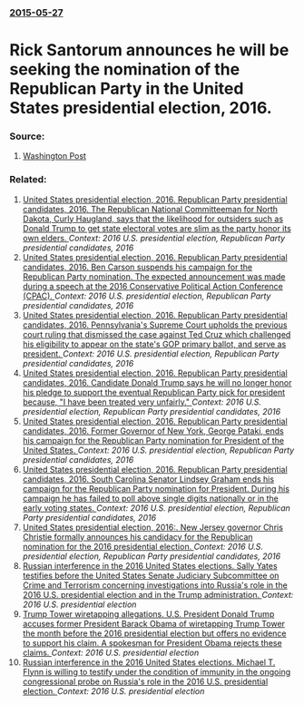 ### [2015-05-27](/news/2015/05/27/index.md)

# Rick Santorum announces he will be seeking the nomination of the Republican Party in the United States presidential election, 2016. 




### Source:

1. [Washington Post](http://www.washingtonpost.com/blogs/post-politics/wp/2015/05/27/runner-up-rick-santorum-is-running-again/)

### Related:

1. [United States presidential election, 2016. Republican Party presidential candidates, 2016. The Republican National Committeeman for North Dakota, Curly Haugland, says that the likelihood for outsiders such as Donald Trump to get state electoral votes are slim as the party honor its own elders. ](/news/2016/04/2/united-states-presidential-election-2016-republican-party-presidential-candidates-2016-the-republican-national-committeeman-for-north-da.md) _Context: 2016 U.S. presidential election, Republican Party presidential candidates, 2016_
2. [United States presidential election, 2016. Republican Party presidential candidates, 2016. Ben Carson suspends his campaign for the Republican Party nomination. The expected announcement was made during a speech at the 2016 Conservative Political Action Conference (CPAC). ](/news/2016/03/4/united-states-presidential-election-2016-republican-party-presidential-candidates-2016-ben-carson-suspends-his-campaign-for-the-republic.md) _Context: 2016 U.S. presidential election, Republican Party presidential candidates, 2016_
3. [United States presidential election, 2016. Republican Party presidential candidates, 2016. Pennsylvania's Supreme Court upholds the previous court ruling that dismissed the case against Ted Cruz which challenged his eligibility to appear on the state's GOP primary ballot, and serve as president. ](/news/2016/03/31/united-states-presidential-election-2016-republican-party-presidential-candidates-2016-pennsylvania-s-supreme-court-upholds-the-previous.md) _Context: 2016 U.S. presidential election, Republican Party presidential candidates, 2016_
4. [United States presidential election, 2016. Republican Party presidential candidates, 2016. Candidate Donald Trump says he will no longer honor his pledge to support the eventual Republican Party pick for president because, "I have been treated very unfairly." ](/news/2016/03/29/united-states-presidential-election-2016-republican-party-presidential-candidates-2016-candidate-donald-trump-says-he-will-no-longer-hon.md) _Context: 2016 U.S. presidential election, Republican Party presidential candidates, 2016_
5. [United States presidential election, 2016. Republican Party presidential candidates, 2016. Former Governor of New York, George Pataki, ends his campaign for the Republican Party nomination for President of the United States. ](/news/2015/12/29/united-states-presidential-election-2016-republican-party-presidential-candidates-2016-former-governor-of-new-york-george-pataki-ends.md) _Context: 2016 U.S. presidential election, Republican Party presidential candidates, 2016_
6. [United States presidential election, 2016. Republican Party presidential candidates, 2016. South Carolina Senator Lindsey Graham ends his campaign for the Republican Party nomination for President. During his campaign he has failed to poll above single digits nationally or in the early voting states. ](/news/2015/12/21/united-states-presidential-election-2016-republican-party-presidential-candidates-2016-south-carolina-senator-lindsey-graham-ends-his-ca.md) _Context: 2016 U.S. presidential election, Republican Party presidential candidates, 2016_
7. [ United States presidential election, 2016:. New Jersey governor Chris Christie formally announces his candidacy for the Republican nomination for the 2016 presidential election. ](/news/2015/06/30/united-states-presidential-election-2016-new-jersey-governor-chris-christie-formally-announces-his-candidacy-for-the-republican-nominati.md) _Context: 2016 U.S. presidential election, Republican Party presidential candidates, 2016_
8. [Russian interference in the 2016 United States elections. Sally Yates testifies before the United States Senate Judiciary Subcommittee on Crime and Terrorism concerning investigations into Russia's role in the 2016 U.S. presidential election and in the Trump administration. ](/news/2017/05/8/russian-interference-in-the-2016-united-states-elections-sally-yates-testifies-before-the-united-states-senate-judiciary-subcommittee-on-cr.md) _Context: 2016 U.S. presidential election_
9. [Trump Tower wiretapping allegations. U.S. President Donald Trump accuses former President Barack Obama of wiretapping Trump Tower the month before the 2016 presidential election but offers no evidence to support his claim. A spokesman for President Obama rejects these claims. ](/news/2017/03/4/trump-tower-wiretapping-allegations-u-s-president-donald-trump-accuses-former-president-barack-obama-of-wiretapping-trump-tower-the-month.md) _Context: 2016 U.S. presidential election_
10. [Russian interference in the 2016 United States elections. Michael T. Flynn is willing to testify under the condition of immunity in the ongoing congressional probe on Russia's role in the 2016 U.S. presidential election. ](/news/2017/03/30/russian-interference-in-the-2016-united-states-elections-michael-t-flynn-is-willing-to-testify-under-the-condition-of-immunity-in-the-ongo.md) _Context: 2016 U.S. presidential election_
